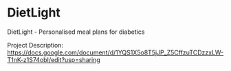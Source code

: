 # DietLight
DietLight - Personalised meal plans for diabetics

Project Description: https://docs.google.com/document/d/1YQS1X5o8T5jJP_Z5CffzuTCDzzxLW-T1nK-z1S74obI/edit?usp=sharing
